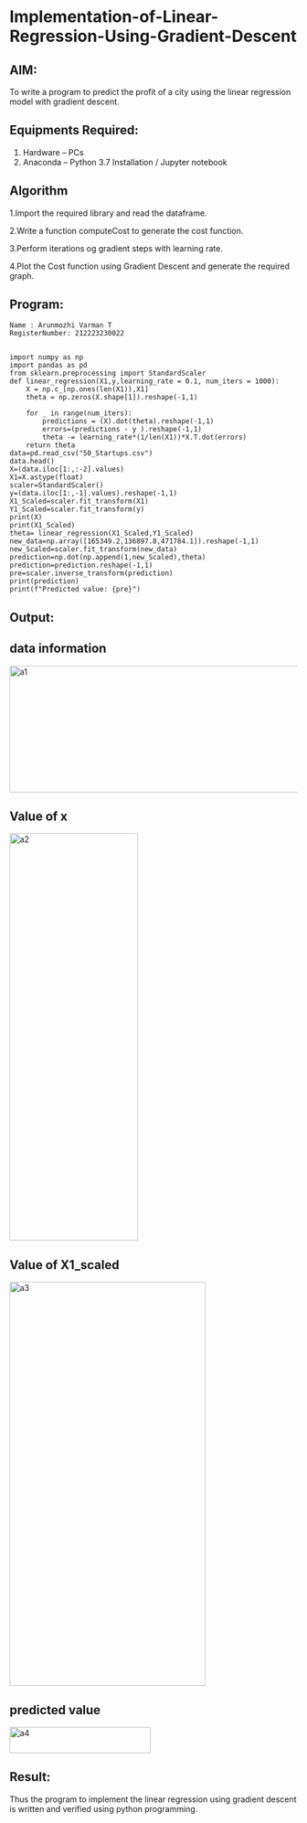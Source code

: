 # Implementation-of-Linear-Regression-Using-Gradient-Descent

## AIM:
To write a program to predict the profit of a city using the linear regression model with gradient descent.

## Equipments Required:
1. Hardware – PCs
2. Anaconda – Python 3.7 Installation / Jupyter notebook

## Algorithm
1.Import the required library and read the dataframe.


2.Write a function computeCost to generate the cost function.


3.Perform iterations og gradient steps with learning rate.


4.Plot the Cost function using Gradient Descent and generate the required graph.


## Program:
```
Name : Arunmozhi Varman T
RegisterNumber: 212223230022


import numpy as np
import pandas as pd
from sklearn.preprocessing import StandardScaler
def linear_regression(X1,y,learning_rate = 0.1, num_iters = 1000):
    X = np.c_[np.ones(len(X1)),X1]
    theta = np.zeros(X.shape[1]).reshape(-1,1)
    
    for _ in range(num_iters):
        predictions = (X).dot(theta).reshape(-1,1)
        errors=(predictions - y ).reshape(-1,1)
        theta -= learning_rate*(1/len(X1))*X.T.dot(errors)
    return theta
data=pd.read_csv("50_Startups.csv")
data.head()
X=(data.iloc[1:,:-2].values)
X1=X.astype(float)
scaler=StandardScaler()
y=(data.iloc[1:,-1].values).reshape(-1,1)
X1_Scaled=scaler.fit_transform(X1)
Y1_Scaled=scaler.fit_transform(y)
print(X)
print(X1_Scaled)
theta= linear_regression(X1_Scaled,Y1_Scaled)
new_data=np.array([165349.2,136897.8,471784.1]).reshape(-1,1)
new_Scaled=scaler.fit_transform(new_data)
prediction=np.dot(np.append(1,new_Scaled),theta)
prediction=prediction.reshape(-1,1)
pre=scaler.inverse_transform(prediction)
print(prediction)
print(f"Predicted value: {pre}")
```

## Output:

## data information
<img width="558" height="222" alt="a1" src="https://github.com/user-attachments/assets/79ebe5fc-239f-4a1b-a5d8-7f2c06810c9c" />

## Value of x
<img width="225" height="713" alt="a2" src="https://github.com/user-attachments/assets/bce56909-57dc-4cec-8c4a-7da702cb5ee2" />

## Value of X1_scaled
<img width="343" height="707" alt="a3" src="https://github.com/user-attachments/assets/a254102e-d6c6-4fce-94b2-e05de1371bf4" />

## predicted value
<img width="247" height="46" alt="a4" src="https://github.com/user-attachments/assets/e714ebec-b546-48f2-8b16-c5a8caa91915" />




## Result:
Thus the program to implement the linear regression using gradient descent is written and verified using python programming.

